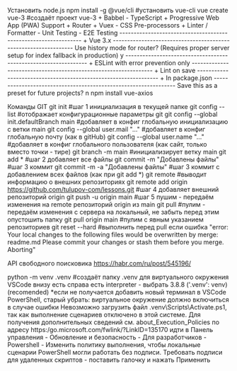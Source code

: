 Установить node.js
    npm install -g @vue/cli #установить vue-cli
    vue create vue-3   #создаёт проект vue-3
        + Babbel
        - TypeScript
        + Progressive Web App (PWA) Support
        + Router
        + Vuex
        - CSS Pre-processors
        + Linter / Formatter
        - Unit Testing
        - E2E Testing
        ----------------------------------------------------------------
        + Vue 3.x
        ----------------------------------------------------------------
        Use history mode for router? (Requires proper server setup for index fallback in production) y
        ----------------------------------------------------------------
        + ESLint with error prevention only
        ----------------------------------------------------------------
        + Lint on save
        ----------------------------------------------------------------
        + In package.json
        ----------------------------------------------------------------
        Save this as a preset for future projects? n
    npm install vue-axios

Команды GIT
    git init    #шаг 1 инициализация в текущей папке
    git config --list   #отображает конфигурационные параметры git
        git config --global init.defaultBranch main #добавляет в конфиг глобальную инициализацию с ветки main
        git config --global user.mail "..." #добавляет в конфиг глобальную почту (как в gitHub)
        git config --global user.name "..." #добавляет в конфиг глобального пользователя (как сайт, только вместо точки - тире)
    git branch -m main  #инициализирует ветку main
    git add *   #шаг 2 добавляет все файлы
    git commit -m "Добавлены файлы" #шаг 3 коммит
        git commit -m -a "Добавлены файлы" #шаг 3 коммит с добавлением всех файлов (как при git add *)
    git remote #выводит информацию о внешних репозиториях
    git remote add origin https://github.com/tulupov-com/lessons.git    #шаг 4 добавляет внешний репозиторий origin
    git push -u origin main #шаг 5 пушим - передаём изменения на remote репозиторий origin из main
    git pull #пулим - передаём изменения с сервера на локальный, не забыть перед этим опустошить папку
        git pull origin main #пулим с явным указанием репозиториев
            git reset --hard #выполнить перед pull если ошибка "error: Your local changes to the following files would be overwritten by merge: readme.md Please commit your changes or stash them before you merge. Aborting"

API свободного поисковика https://habr.com/ru/post/545196/

python -m venv .venv #создаёт папку .venv для виртуального окружения
VSCode внизу есть справа есть interpreter - выбрать 3.8.8 ('.venv': venv) (recomended)
	*если не получается добавить новый терминал в VSCode PowerShell, старый убрать: виртуальное окружение должно включиться
		в случае ошибки Невозможно загрузить файл .venv\Scripts\Activate.ps1, так как выполнение сценариев отключено в этой системе. Для получения дополнительных сведений см. about_Execution_Policies по адресу https:/go.microsoft.com/fwlink/?LinkID=135170 идти в Панель управления - Обновление и безопасность - Для разработчиков - Powershell - Изменить политику выполнения, чтобы локальные сценарии PowerShell могли работать без подписи. Требовать подписи для удаленных скриптов - поставить галочку и нажать Применить